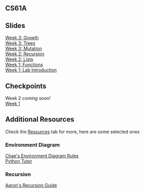 ## CS61A 
## Slides
[Week 3: Growth](https://docs.google.com/presentation/d/1ymCh1x-ckut34vL1acidqOC59xj7f7_O8hj59oFVBsc/edit?usp=sharing)  
[Week 3: Trees](https://docs.google.com/presentation/d/1iVJeJZbzb36JQ9SWYFrsgrs2KpO0YQ2ghzDG-JD4HZ8/edit?usp=sharing)  
[Week 3: Mutation](https://docs.google.com/presentation/d/1XIPiXlLUIyb4vejDumk9A_LRYVkRzqY-wqGEYRmqtxI/edit?usp=sharing)  
[Week 2: Recursion](https://docs.google.com/presentation/d/1B-hvO5HPiw34S5ufT046XXkt5ODg9QGnyihGzeWZfIU/edit?usp=sharing)  
[Week 2: Lists](https://docs.google.com/presentation/d/16dsgeonRhT5mk7PjcS6bn4SU4ITx6fkSd44sUfzZiCY/edit?usp=sharing)  
[Week 1: Functions](https://docs.google.com/presentation/d/11D0jETTiBHXR0SfcfOwJ6XKrEIufVom4D8DNm7Zxsfs/edit?usp=sharing)  
[Week 1: Lab Introduction](https://docs.google.com/presentation/d/1_WwyzMDFRmJ_v1YiBPMcz1USUS6MeTBI6JowVyLZYEw/edit?usp=sharing)  

## Checkpoints
Week 2 _coming soon!_  
[Week 1](https://goo.gl/forms/V7bhaXlGJ5ZvvM2q1)  

## Additional Resources
Check the [Resources](https://cs61a.org/resources.html) tab for more, here are some selected ones

### Environment Diagram
[Chae's Environment Diagram Rules](https://docs.google.com/presentation/d/15Ow4zLLNgvrmbh8A1JA350KV2JjfKTZBjq6-oFIJ-mM/edit?usp=sharing)  
[Python Tutor](http://pythontutor.com/visualize.html#mode=edit)

### Recursion
[Aaron's Recursion Guide](https://aaron_chen.gitbooks.io/divide-and-conquer/content/Heading1.html)


